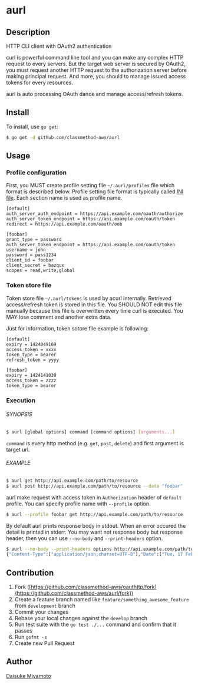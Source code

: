 aurl
====

## Description

HTTP CLI client with OAuth2 authentication

curl is powerful command line tool and you can make any complex HTTP request to every servers.  But the target web
server is secured by OAuth2, you must request another HTTP request to the authorization server before making
principal request.  And more, you should to manage issued access tokens for every resources.

aurl is auto processing OAuth dance and manage access/refresh tokens.

## Install

To install, use `go get`:

```bash
$ go get -d github.com/classmethod-aws/aurl
```

## Usage

### Profile configuration

First, you MUST create profile setting file `~/.aurl/profiles` file which format is described below.
Profile setting file format is typically called [INI file](http://en.wikipedia.org/wiki/INI_file).
Each section name is used as profile name.

```
[default]
auth_server_auth_endpoint = https://api.example.com/oauth/authorize
auth_server_token_endpoint = https://api.example.com/oauth/token
redirect = https://api.example.com/oauth/oob

[foobar]
grant_type = password
auth_server_token_endpoint = https://api.example.com/oauth/token
username = john
password = pass1234
client_id = foobar
client_secret = bazqux
scopes = read,write,global
```

### Token store file

Token store file `~/.aurl/tokens` is used by acurl internally.  Retrieved access/refresh token is stored in this file.
You SHOULD NOT edit this file manually because this file is overwritten every time curl is executed.
You MAY lose comment and another extra data.

Just for information, token sotore file example is following:

```
[default]
expiry = 1424049169
access_token = xxxx
token_type = bearer
refresh_token = yyyy

[foobar]
expiry = 1424141030
access_token = zzzz
token_type = bearer
```

### Execution

###### SYNOPSIS

```bash
$ aurl [global options] command [command options] [arguments...]
```

`command` is every http method (e.g. `get`, `post`, `delete`) and first argument is target url.

###### EXAMPLE

```bash
$ aurl get http://api.example.com/path/to/resource
$ aurl post http://api.example.com/path/to/resource --data "foobar"
```

aurl make request with access token in `Authorization` header of `default` profile.
You can specify profile name with `--profile` option.

```bash
$ aurl --profile foobar get http://api.example.com/path/to/resource
```

By default aurl prints response body in stdout.  When an error occured the detail is printed in stderr.
You may want not response body but response header, then you can use `--no-body` and `--print-headers` option.

```bash
$ aurl --no-body --print-headers options http://api.example.com/path/to/resource
{"Content-Type":["application/json;charset=UTF-8"],"Date":["Tue, 17 Feb 2015 08:16:41 GMT"],"Server":["nginx/1.6.2"], "...": "..."}
```

## Contribution

1. Fork ([https://github.com/classmethod-aws/oauthttp/fork](https://github.com/classmethod-aws/aurl/fork))
1. Create a feature branch named like `feature/something_awesome_feature` from `development` branch
1. Commit your changes
1. Rebase your local changes against the `develop` branch
1. Run test suite with the `go test ./...` command and confirm that it passes
1. Run `gofmt -s`
1. Create new Pull Request

## Author

[Daisuke Miyamoto](https://github.com/miyamoto-daisuke)